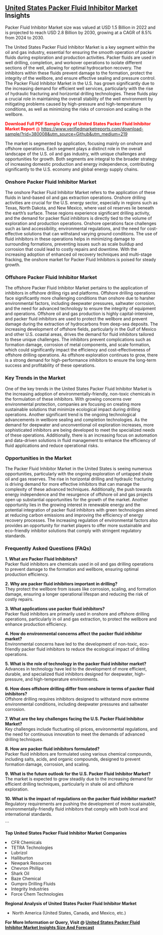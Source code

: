 <h2><a href="https://www.verifiedmarketreports.com/download-sample/?rid=380008&amp;utm_source=Github&amp;utm_medium=219" target="_blank">United States Packer Fluid Inhibitor Market</a> Insights</h2><p>Packer Fluid Inhibitor Market size was valued at USD 1.5 Billion in 2022 and is projected to reach USD 2.8 Billion by 2030, growing at a CAGR of 8.5% from 2024 to 2030.</p><p> <p>The United States Packer Fluid Inhibitor Market is a key segment within the oil and gas industry, essential for ensuring the smooth operation of packer fluids during exploration and production activities. Packer fluids are used in well drilling, completion, and workover operations to isolate different sections of the well, allowing for optimal hydrocarbon recovery. The inhibitors within these fluids prevent damage to the formation, protect the integrity of the wellbore, and ensure effective sealing and pressure control. The Packer Fluid Inhibitor Market in the U.S. has grown significantly due to the increasing demand for efficient well services, particularly with the rise of hydraulic fracturing and horizontal drilling technologies. These fluids play a crucial role in maintaining the overall stability of the well environment by mitigating problems caused by high-pressure and high-temperature conditions, as well as minimizing the risks of corrosion and scaling in the wellbore. <p><span class=""><span style="color: #ff0000;"><strong>Download Full PDF Sample Copy of United States Packer Fluid Inhibitor Market Report</strong> @ </span><a href="https://www.verifiedmarketreports.com/download-sample/?rid=380008&amp;utm_source=Github&amp;utm_medium=219" target="_blank">https://www.verifiedmarketreports.com/download-sample/?rid=380008&amp;utm_source=Github&amp;utm_medium=219</a></span></p> The market is segmented by application, focusing mainly on onshore and offshore operations. Each segment plays a distinct role in the overall landscape of the U.S. oil and gas industry, with unique challenges and opportunities for growth. Both segments are integral to the broader strategy of increasing domestic production and energy independence, contributing significantly to the U.S. economy and global energy supply chains. <h3>Onshore Packer Fluid Inhibitor Market</h3> <p>The onshore Packer Fluid Inhibitor Market refers to the application of these fluids in land-based oil and gas extraction operations. Onshore drilling activities are crucial for the U.S. energy sector, especially in regions such as Texas, North Dakota, and New Mexico, where vast oil reserves lie beneath the earth’s surface. These regions experience significant drilling activity, and the demand for packer fluid inhibitors is directly tied to the volume of exploration and production operations. Onshore operations face challenges such as land accessibility, environmental regulations, and the need for cost-effective solutions that can withstand varying ground conditions. The use of fluid inhibitors in these operations helps in minimizing damage to surrounding formations, preventing issues such as scale buildup and corrosion that could lead to costly repairs and downtime. With the increasing adoption of enhanced oil recovery techniques and multi-stage fracking, the onshore market for Packer Fluid Inhibitors is poised for steady growth.</p> <h3>Offshore Packer Fluid Inhibitor Market</h3> <p>The offshore Packer Fluid Inhibitor Market pertains to the application of inhibitors in offshore drilling rigs and platforms. Offshore drilling operations face significantly more challenging conditions than onshore due to harsher environmental factors, including deepwater pressures, saltwater corrosion, and the need for advanced technology to ensure the integrity of equipment and operations. Offshore oil and gas production is highly capital-intensive, and packer fluid inhibitors are used to protect the wellbore and prevent damage during the extraction of hydrocarbons from deep-sea deposits. The increasing development of offshore fields, particularly in the Gulf of Mexico and other U.S. coastal areas, drives the demand for fluid inhibitors tailored to these unique challenges. The inhibitors prevent complications such as formation damage, corrosion of metal components, and scale formation, which could significantly impact the efficiency and cost-effectiveness of offshore drilling operations. As offshore exploration continues to grow, there is a strong demand for high-performance inhibitors to ensure the long-term success and profitability of these operations.</p> <h3>Key Trends in the Market</h3> <p>One of the key trends in the United States Packer Fluid Inhibitor Market is the increasing adoption of environmentally-friendly, non-toxic chemicals in the formulation of these inhibitors. With growing concerns over environmental protection, companies are focusing on creating more sustainable solutions that minimize ecological impact during drilling operations. Another significant trend is the ongoing technological advancements in wellbore sealing and completion technologies. As the demand for deepwater and unconventional oil exploration increases, more sophisticated inhibitors are being developed to meet the specialized needs of these operations. Additionally, there is an increasing focus on automation and data-driven solutions in fluid management to enhance the efficiency of fluid applications and reduce operational risks.</p> <h3>Opportunities in the Market</h3> <p>The Packer Fluid Inhibitor Market in the United States is seeing numerous opportunities, particularly with the ongoing exploration of untapped shale oil and gas reserves. The rise in horizontal drilling and hydraulic fracturing is driving demand for more effective inhibitors that can manage the complexity of these advanced techniques. Additionally, the push towards energy independence and the resurgence of offshore oil and gas projects open up substantial opportunities for the growth of the market. Another opportunity lies in the growing interest in renewable energy and the potential integration of packer fluid inhibitors with green technologies aimed at reducing carbon emissions and improving the efficiency of energy recovery processes. The increasing regulation of environmental factors also provides an opportunity for market players to offer more sustainable and eco-friendly inhibitor solutions that comply with stringent regulatory standards.</p> <h3>Frequently Asked Questions (FAQs)</h3> <p><strong>1. What are Packer Fluid Inhibitors?</strong><br> Packer fluid inhibitors are chemicals used in oil and gas drilling operations to prevent damage to the formation and wellbore, ensuring optimal production efficiency.</p> <p><strong>2. Why are packer fluid inhibitors important in drilling?</strong><br> They protect the wellbore from issues like corrosion, scaling, and formation damage, ensuring a longer operational lifespan and reducing the risk of costly repairs.</p> <p><strong>3. What applications use packer fluid inhibitors?</strong><br> Packer fluid inhibitors are primarily used in onshore and offshore drilling operations, particularly in oil and gas extraction, to protect the wellbore and enhance production efficiency.</p> <p><strong>4. How do environmental concerns affect the packer fluid inhibitor market?</strong><br> Environmental concerns have led to the development of non-toxic, eco-friendly packer fluid inhibitors to reduce the ecological impact of drilling operations.</p> <p><strong>5. What is the role of technology in the packer fluid inhibitor market?</strong><br> Advances in technology have led to the development of more efficient, durable, and specialized fluid inhibitors designed for deepwater, high-pressure, and high-temperature environments.</p> <p><strong>6. How does offshore drilling differ from onshore in terms of packer fluid inhibitors?</strong><br> Offshore drilling requires inhibitors designed to withstand more extreme environmental conditions, including deepwater pressures and saltwater corrosion.</p> <p><strong>7. What are the key challenges facing the U.S. Packer Fluid Inhibitor Market?</strong><br> Key challenges include fluctuating oil prices, environmental regulations, and the need for continuous innovation to meet the demands of advanced drilling techniques.</p> <p><strong>8. How are packer fluid inhibitors formulated?</strong><br> Packer fluid inhibitors are formulated using various chemical compounds, including salts, acids, and organic compounds, designed to prevent formation damage, corrosion, and scaling.</p> <p><strong>9. What is the future outlook for the U.S. Packer Fluid Inhibitor Market?</strong><br> The market is expected to grow steadily due to the increasing demand for efficient drilling techniques, particularly in shale oil and offshore exploration.</p> <p><strong>10. What is the impact of regulations on the packer fluid inhibitor market?</strong><br> Regulatory requirements are pushing the development of more sustainable, environmentally-friendly fluid inhibitors that comply with both local and international standards.</p> ```</p><p><strong>Top United States Packer Fluid Inhibitor Market Companies</strong></p><div data-test-id=""><p><li>CFR Chemicals</li><li> TETRA Technologies</li><li> Lubrizol</li><li> Halliburton</li><li> Newpark Resources</li><li> Chevron Phillips</li><li> Shark Oil</li><li> Baze Chemical</li><li> Gumpro Drilling Fluids</li><li> Integrity Industries</li><li> Force Chem Technologies</li></p><div><strong>Regional Analysis of&nbsp;United States Packer Fluid Inhibitor Market</strong></div><ul><li dir="ltr"><p dir="ltr">North America&nbsp;(United States, Canada, and Mexico, etc.)</p></li></ul><p><strong>For More Information or Query, Visit @&nbsp;</strong><strong><a href="https://www.verifiedmarketreports.com/product/packer-fluid-inhibitor-market/?utm_source=Github&amp;utm_medium=219" target="_blank">United States Packer Fluid Inhibitor Market Insights Size And Forecast</a></strong></p></div>
